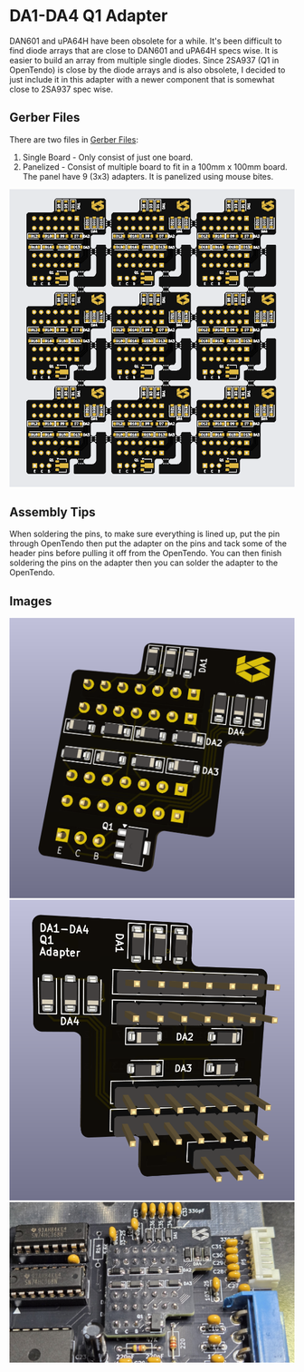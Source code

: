 # DA1-DA4 Q1 Adapter
DAN601 and uPA64H have been obsolete for a while. It's been difficult to find diode arrays that are close to DAN601 and uPA64H specs wise. It is easier to build an array from multiple single diodes. Since 2SA937 (Q1 in OpenTendo) is close by the diode arrays and is also obsolete, I decided to just include it in this adapter with a newer component that is somewhat close to 2SA937 spec wise.

## Gerber Files
There are two files in [Gerber Files](./Gerber%20Files/):
1. Single Board - Only consist of just one board.
2. Panelized - Consist of multiple board to fit in a 100mm x 100mm board. The panel have 9 (3x3) adapters. It is panelized using mouse bites.

![Panelized](../images/DA1-DA4_Q1%20Adapter%20Panelized.png)

## Assembly Tips
When soldering the pins, to make sure everything is lined up, put the pin through OpenTendo then put the adapter on the pins and tack some of the header pins before pulling it off from the OpenTendo. You can then finish soldering the pins on the adapter then you can solder the adapter to the OpenTendo.

## Images
![Front](../images/DA1-DA4_Q1%20Adapter%20Front.png)
![Back](../images/DA1-DA4_Q1%20Adapter%20Back.png)
![Installed](../images/DA1-DA4_Q1%20Adapter%20Installed.jpg)
